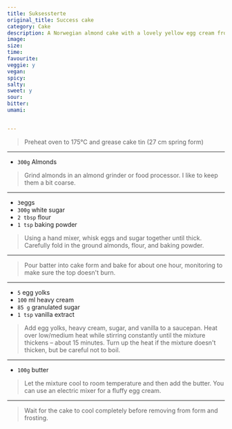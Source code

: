 ```yaml
---
title: Suksessterte
original_title: Success cake
category: Cake
description: A Norwegian almond cake with a lovely yellow egg cream frosting. Norwegians will bake this for any kind of celebration throughout the year.
image:
size:
time: 
favourite:
veggie: y
vegan:
spicy:
salty:
sweet: y
sour:
bitter:
umami:


---
```


>Preheat oven to 175°C and grease cake tin (27 cm spring form)

---

* `300g` Almonds

>Grind almonds in an almond grinder or food processor. I like to keep them a bit coarse.
---

* `3`eggs
* `300g` white sugar
* `2 tbsp` flour
* `1 tsp` baking powder

>Using a hand mixer, whisk eggs and sugar together until thick. Carefully fold in the ground almonds, flour, and baking powder.

---

>Pour batter into cake form and bake for about one hour, monitoring to make sure the top doesn't burn.

---

* `5` egg yolks
* `100` ml heavy cream
* `85 g` granulated sugar
* `1 tsp` vanilla extract

>Add egg yolks, heavy cream, sugar, and vanilla to a saucepan. Heat over low/medium heat while stirring constantly until the mixture thickens – about 15 minutes. Turn up the heat if the mixture doesn't thicken, but be careful not to boil.

---

* `100g` butter

>Let the mixture cool to room temperature and then add the butter. You can use an electric mixer for a fluffy egg cream.

---

>Wait for the cake to cool completely before removing from form and frosting.
